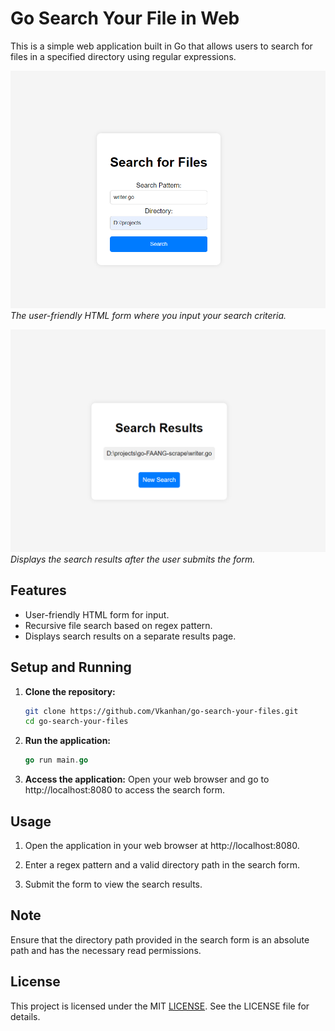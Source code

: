 # Go Search Your File in Web

This is a simple web application built in Go that allows users to search for files in a specified directory using regular expressions.

![Search Form](assets/search_form.png)
*The user-friendly HTML form where you input your search criteria.*

![Search Results](assets/search_result.png)
*Displays the search results after the user submits the form.*

## Features

- User-friendly HTML form for input.
- Recursive file search based on regex pattern.
- Displays search results on a separate results page.


## Setup and Running

1. **Clone the repository:**
    ```sh
   git clone https://github.com/Vkanhan/go-search-your-files.git
   cd go-search-your-files
   ```

2. **Run the application:**
    ```go
    go run main.go
    ```

3. **Access the application:**
    Open your web browser and go to http://localhost:8080 to access the search form.

## Usage 

    
   1. Open the application in your web browser at http://localhost:8080.

   2. Enter a regex pattern and a valid directory path in the search form.

   3. Submit the form to view the search results.


## Note
Ensure that the directory path provided in the search form is an absolute path and has the necessary read permissions.

## License
This project is licensed under the MIT [LICENSE](LICENSE). See the LICENSE file for details.



